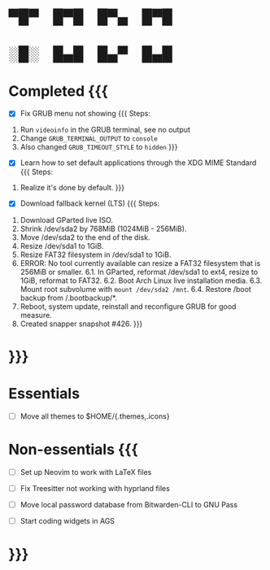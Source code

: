 
# ▀█▀ █▀█ █▀▄ █▀█
# ░█░ █▄█ █▄▀ █▄█

# Completed {{{
- [x] Fix GRUB menu not showing {{{
Steps:
1. Run `videoinfo` in the GRUB terminal, see no output
2. Change `GRUB_TERMINAL_OUTPUT` to `console`
3. Also changed `GRUB_TIMEOUT_STYLE` to `hidden` }}}

- [x] Learn how to set default applications through the XDG MIME Standard {{{
Steps:
1. Realize it's done by default. }}}

- [x] Download fallback kernel (LTS) {{{
Steps:
1. Download GParted live ISO.
2. Shrink /dev/sda2 by 768MiB (1024MiB - 256MiB).
3. Move /dev/sda2 to the end of the disk.
4. Resize /dev/sda1 to 1GiB.
5. Resize FAT32 filesystem in /dev/sda1 to 1GiB.
6. ERROR: No tool currently available can resize a FAT32 filesystem that is 256MiB or smaller.
6.1. In GParted, reformat /dev/sda1 to ext4, resize to 1GiB, reformat to FAT32.
6.2. Boot Arch Linux live installation media.
6.3. Mount root subvolume with `mount /dev/sda2 /mnt`.
6.4. Restore /boot backup from /.bootbackup/*.
7. Reboot, system update, reinstall and reconfigure GRUB for good measure.
8. Created snapper snapshot #426. }}}
# }}}

# Essentials
- [ ] Move all themes to $HOME/{.themes,.icons}

# Non-essentials {{{
- [ ] Set up Neovim to work with LaTeX files

- [ ] Fix Treesitter not working with hyprland files

- [ ] Move local password database from Bitwarden-CLI to GNU Pass

- [ ] Start coding widgets in AGS
# }}}
